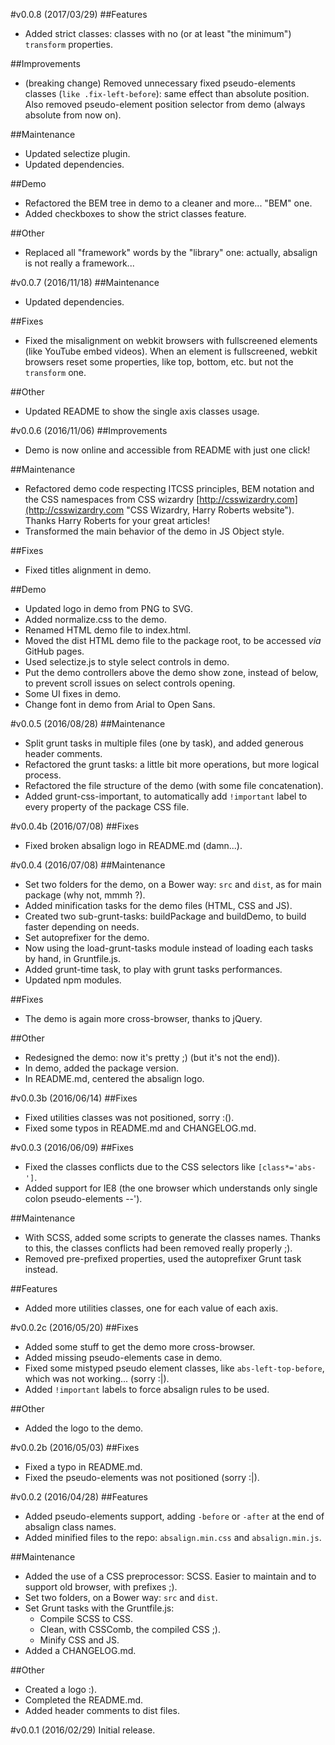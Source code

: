 #v0.0.8 (2017/03/29)
##Features
- Added strict classes: classes with no (or at least "the minimum") ``transform`` properties.

##Improvements
- (breaking change) Removed unnecessary fixed pseudo-elements classes (``like .fix-left-before``): same effect than absolute position. Also removed pseudo-element position selector from demo (always absolute from now on).

##Maintenance
- Updated selectize plugin.
- Updated dependencies.

##Demo
- Refactored the BEM tree in demo to a cleaner and more... "BEM" one.
- Added checkboxes to show the strict classes feature.

##Other
- Replaced all "framework" words by the "library" one: actually, absalign is not really a framework...


#v0.0.7 (2016/11/18)
##Maintenance
- Updated dependencies.

##Fixes
- Fixed the misalignment on webkit browsers with fullscreened elements (like YouTube embed videos).
When an element is fullscreened, webkit browsers reset some properties, like top, bottom, etc. but not the ``transform`` one.

##Other
- Updated README to show the single axis classes usage.


#v0.0.6 (2016/11/06)
##Improvements
- Demo is now online and accessible from README with just one click!

##Maintenance
- Refactored demo code respecting ITCSS principles, BEM notation and the CSS namespaces from CSS wizardry [http://csswizardry.com](http://csswizardry.com "CSS Wizardry, Harry Roberts website"). Thanks Harry Roberts for your great articles!
- Transformed the main behavior of the demo in JS Object style.

##Fixes
- Fixed titles alignment in demo.

##Demo
- Updated logo in demo from PNG to SVG.
- Added normalize.css to the demo.
- Renamed HTML demo file to index.html.
- Moved the dist HTML demo file to the package root, to be accessed *via* GitHub pages.
- Used selectize.js to style select controls in demo.
- Put the demo controllers above the demo show zone, instead of below, to prevent scroll issues on select controls opening.
- Some UI fixes in demo.
- Change font in demo from Arial to Open Sans.


#v0.0.5 (2016/08/28)
##Maintenance
- Split grunt tasks in multiple files (one by task), and added generous header comments.
- Refactored the grunt tasks: a little bit more operations, but more logical process.
- Refactored the file structure of the demo (with some file concatenation).
- Added grunt-css-important, to automatically add ``!important`` label to every property of the package CSS file.


#v0.0.4b (2016/07/08)
##Fixes
- Fixed broken absalign logo in README.md (damn...).


#v0.0.4 (2016/07/08)
##Maintenance
- Set two folders for the demo, on a Bower way: ``src`` and ``dist``, as for main package (why not, mmmh ?).
- Added minification tasks for the demo files (HTML, CSS and JS).
- Created two sub-grunt-tasks: buildPackage and buildDemo, to build faster depending on needs.
- Set autoprefixer for the demo.
- Now using the load-grunt-tasks module instead of loading each tasks by hand, in Gruntfile.js.
- Added grunt-time task, to play with grunt tasks performances.
- Updated npm modules.

##Fixes
- The demo is again more cross-browser, thanks to jQuery.

##Other
- Redesigned the demo: now it's pretty ;) (but it's not the end)).
- In demo, added the package version.
- In README.md, centered the absalign logo.


#v0.0.3b (2016/06/14)
##Fixes
- Fixed utilities classes was not positioned, sorry :().
- Fixed some typos in README.md and CHANGELOG.md.


#v0.0.3 (2016/06/09)
##Fixes
- Fixed the classes conflicts due to the CSS selectors like ``[class*='abs-']``.
- Added support for IE8 (the one browser which understands only single colon pseudo-elements --').

##Maintenance
- With SCSS, added some scripts to generate the classes names. Thanks to this, the classes conflicts had been removed really properly ;).
- Removed pre-prefixed properties, used the autoprefixer Grunt task instead.

##Features
- Added more utilities classes, one for each value of each axis.


#v0.0.2c (2016/05/20)
##Fixes
- Added some stuff to get the demo more cross-browser.
- Added missing pseudo-elements case in demo.
- Fixed some mistyped pseudo element classes, like ``abs-left-top-before``, which was not working... (sorry :|).
- Added ``!important`` labels to force absalign rules to be used.

##Other
- Added the logo to the demo.


#v0.0.2b (2016/05/03)
##Fixes
- Fixed a typo in README.md.
- Fixed the pseudo-elements was not positioned (sorry :|).


#v0.0.2 (2016/04/28)
##Features
- Added pseudo-elements support, adding ``-before`` or ``-after`` at the end of absalign class names.
- Added minified files to the repo: ``absalign.min.css`` and ``absalign.min.js``.

##Maintenance
- Added the use of a CSS preprocessor: SCSS. Easier to maintain and to support old browser, with prefixes ;).
- Set two folders, on a Bower way: ``src`` and ``dist``.
- Set Grunt tasks with the Gruntfile.js:
  - Compile SCSS to CSS.
  - Clean, with CSSComb, the compiled CSS ;).
  - Minify CSS and JS.
- Added a CHANGELOG.md.

##Other
- Created a logo :).
- Completed the README.md.
- Added header comments to dist files.


#v0.0.1 (2016/02/29)
Initial release.
